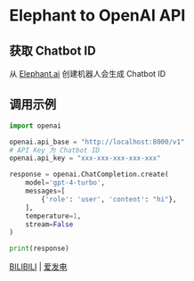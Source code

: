 # Elephant to OpenAI API

## 获取 Chatbot ID
从 [Elephant.ai](https://elephant.ai/) 创建机器人会生成 Chatbot ID

## 调用示例
```python
import openai

openai.api_base = "http://localhost:8000/v1"
# API Key 为 Chatbot ID
openai.api_key = "xxx-xxx-xxx-xxx-xxx"

response = openai.ChatCompletion.create(
    model='gpt-4-turbo',
    messages=[
        {'role': 'user', 'content': "hi"},
    ],
    temperature=1,
    stream=False
)

print(response)

```



[BILIBILI](https://space.bilibili.com/1485535) | [爱发电](https://afdian.net/a/ninomae)
